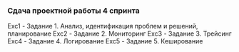 ### Сдача проектной работы 4 спринта

Exc1 - Задание 1. Анализ, идентификация проблем и решений, планирование
Exc2 - Задание 2. Мониторинг
Exc3 - Задание 3. Трейсинг
Exc4 - Задание 4. Логирование
Exc5 - Задание 5. Кеширование